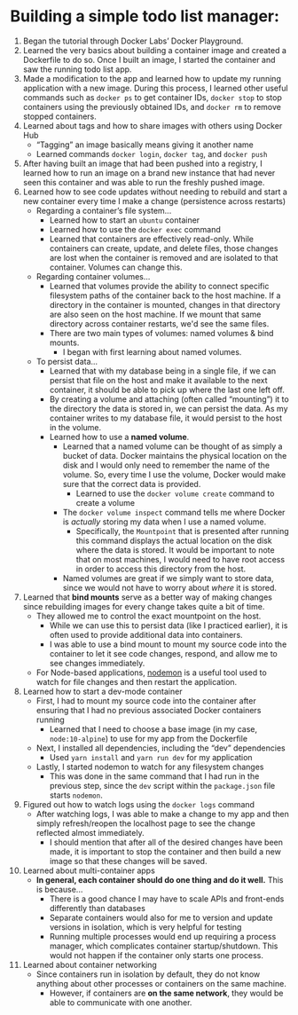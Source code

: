 # Building a simple todo list manager:

1. Began the tutorial through Docker Labs’ Docker Playground.
2. Learned the very basics about building a container image and created a Dockerfile to do so. Once I built an image, I started the container and saw the running todo list app.
3. Made a modification to the app and learned how to update my running application with a new image. During this process, I learned other useful commands such as `docker ps` to get container IDs, `docker stop` to stop containers using the previously obtained IDs, and `docker rm` to remove stopped containers.
4. Learned about tags and how to share images with others using Docker Hub
     * “Tagging” an image basically means giving it another name
     * Learned commands `docker login`, `docker tag`, and `docker push`
5. After having built an image that had been pushed into a registry, I learned how to run an image on a brand new instance that had never seen this container and was able to run the freshly pushed image.
6. Learned how to see code updates without needing to rebuild and start a new container every time I make a change (persistence across restarts)
     * Regarding a container’s file system...
          * Learned how to start an `ubuntu` container
          * Learned how to use the `docker exec` command
          * Learned that containers are effectively read-only. While containers can create, update, and delete files, those changes are lost when the container is removed and are isolated to that container. Volumes can change this.
     * Regarding container volumes...
          * Learned that volumes provide the ability to connect specific filesystem paths of the container back to the host machine. If a directory in the container is mounted, changes in that directory are also seen on the host machine. If we mount that same directory across container restarts, we'd see the same files.
          * There are two main types of volumes: named volumes & bind mounts.
               * I began with first learning about named volumes.
     * To persist data...
          * Learned that with my database being in a single file, if we can persist that file on the host and make it available to the next container, it should be able to pick up where the last one left off.
          * By creating a volume and attaching (often called “mounting”) it to the directory the data is stored in, we can persist the data. As my container writes to my database file, it would persist to the host in the volume.
          * Learned how to use a **named volume**.
               * Learned that a named volume can be thought of as simply a bucket of data. Docker maintains the physical location on the disk and I would only need to remember the name of the volume. So, every time I use the volume, Docker would make sure that the correct data is provided.
                    * Learned to use the `docker volume create` command to create a volume
               * The `docker volume inspect` command tells me where Docker is *actually* storing my data when I use a named volume.
                    * Specifically, the `Mountpoint` that is presented after running this command displays the actual location on the disk where the data is stored. It would be important to note that on most machines, I would need to have root access in order to access this directory from the host.
               * Named volumes are great if we simply want to store data, since we would not have to worry about *where* it is stored.
7. Learned that **bind mounts** serve as a better way of making changes since rebuilding images for every change takes quite a bit of time.
     * They allowed me to control the exact mountpoint on the host.
          * While we can use this to persist data (like I practiced earlier), it is often used to provide additional data into containers.
          * I was able to use a bind mount to mount my source code into the container to let it see code changes, respond, and allow me to see changes immediately.
     * For Node-based applications, [nodemon](https://www.npmjs.com/package/nodemon) is a useful tool used to watch for file changes and then restart the application.
8. Learned how to start a dev-mode container
     * First, I had to mount my source code into the container after ensuring that I had no previous associated Docker containers running
          * Learned that I need to choose a base image (in my case, `node:10-alpine`) to use for my app from the Dockerfile
     * Next, I installed all dependencies, including the “dev” dependencies
          * Used `yarn install` and `yarn run dev` for my application
     * Lastly, I started nodemon to watch for any filesystem changes
          * This was done in the same command that I had run in the previous step, since the `dev` script within the `package.json` file starts `nodemon`.
9. Figured out how to watch logs using the `docker logs` command
     * After watching logs, I was able to make a change to my app and then simply refresh/reopen the localhost page to see the change reflected almost immediately.
          * I should mention that after all of the desired changes have been made, it is important to stop the container and then build a new image so that these changes will be saved.
10. Learned about multi-container apps
     * **In general, each container should do one thing and do it well.** This is because...
          * There is a good chance I may have to scale APIs and front-ends differently than databases
          * Separate containers would also for me to version and update versions in isolation, which is very helpful for testing
          * Running multiple processes would end up requiring a process manager, which complicates container startup/shutdown. This would not happen if the container only starts one process.
11. Learned about container networking
     * Since containers run in isolation by default, they do not know anything about other processes or containers on the same machine.
          * However, if containers are **on the same network**, they would be able to communicate with one another.

